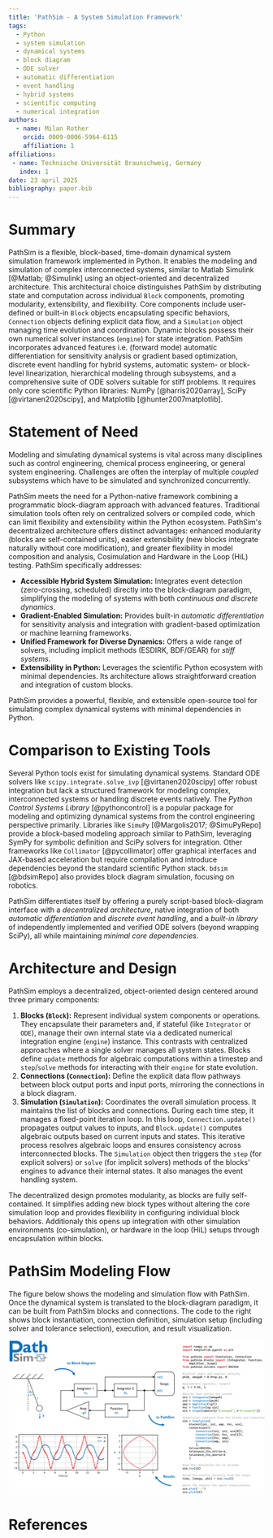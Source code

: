 ```yaml
---
title: 'PathSim - A System Simulation Framework'
tags:
  - Python
  - system simulation
  - dynamical systems
  - block diagram
  - ODE solver
  - automatic differentiation
  - event handling
  - hybrid systems
  - scientific computing
  - numerical integration
authors:
  - name: Milan Rother
    orcid: 0009-0006-5964-6115 
    affiliation: 1 
affiliations:
 - name: Technische Universität Braunschweig, Germany
   index: 1
date: 23 april 2025
bibliography: paper.bib 
---
```


# Summary

PathSim is a flexible, block-based, time-domain dynamical system simulation framework implemented in Python. It enables the modeling and simulation of complex interconnected systems, similar to Matlab Simulink [@Matlab; @Simulink] using an object-oriented and decentralized architecture. This architectural choice distinguishes PathSim by distributing state and computation across individual `Block` components, promoting modularity, extensibility, and flexibility. Core components include user-defined or built-in `Block` objects encapsulating specific behaviors, `Connection` objects defining explicit data flow, and a `Simulation` object managing time evolution and coordination. Dynamic blocks possess their own numerical solver instances (`engine`) for state integration. PathSim incorporates advanced features i.e. (forward mode) automatic differentiation for sensitivity analysis or gradient based optimization, discrete event handling for hybrid systems, automatic system- or block-level linearization, hierarchical modeling through subsystems, and a comprehensive suite of ODE solvers suitable for stiff problems. It requires only core scientific Python libraries: NumPy [@harris2020array], SciPy [@virtanen2020scipy], and Matplotlib [@hunter2007matplotlib].

# Statement of Need

Modeling and simulating dynamical systems is vital across many disciplines such as control engineering, chemical process engineering, or general system engineering. Challenges are often the interplay of multiple *coupled* subsystems which have to be simulated and synchronized concurrently.

PathSim meets the need for a Python-native framework combining a programmatic block-diagram approach with advanced features. Traditional simulation tools often rely on centralized solvers or compiled code, which can limit flexibility and extensibility within the Python ecosystem. PathSim's decentralized architecture offers distinct advantages: enhanced modularity (blocks are self-contained units), easier extensibility (new blocks integrate naturally without core modification), and greater flexibility in model composition and analysis, Cosimulation and Hardware in the Loop (HiL) testing. PathSim specifically addresses:

* **Accessible Hybrid System Simulation:** Integrates event detection (zero-crossing, scheduled) directly into the block-diagram paradigm, simplifying the modeling of systems with both *continuous and discrete dynamics*.
* **Gradient-Enabled Simulation:** Provides built-in *automatic differentiation* for sensitivity analysis and integration with gradient-based optimization or machine learning frameworks.
* **Unified Framework for Diverse Dynamics:** Offers a wide range of solvers, including implicit methods (ESDIRK, BDF/GEAR) for *stiff systems*.
* **Extensibility in Python:** Leverages the scientific Python ecosystem with minimal dependencies. Its architecture allows straightforward creation and integration of custom blocks.

PathSim provides a powerful, flexible, and extensible open-source tool for simulating complex dynamical systems with minimal dependencies in Python.

# Comparison to Existing Tools

Several Python tools exist for simulating dynamical systems. Standard ODE solvers like `scipy.integrate.solve_ivp` [@virtanen2020scipy] offer robust integration but lack a structured framework for modeling complex, interconnected systems or handling discrete events natively. The *Python Control Systems Library* [@pythoncontrol] is a popular package for modeling and optimizing dynamical systems from the control engineering perspective primarily. Libraries like `SimuPy` [@Margolis2017; @SimuPyRepo] provide a block-based modeling approach similar to PathSim, leveraging SymPy for symbolic definition and SciPy solvers for integration. Other frameworks like `Collimator` [@pycollimator] offer graphical interfaces and JAX-based acceleration but require compilation and introduce dependencies beyond the standard scientific Python stack. `bdsim` [@bdsimRepo] also provides block diagram simulation, focusing on robotics. 

PathSim differentiates itself by offering a purely script-based block-diagram interface with a *decentralized architecture*, native integration of both *automatic differentiation* and *discrete event handling*, and a *built-in library* of independently implemented and verified ODE solvers (beyond wrapping SciPy), all while maintaining *minimal core dependencies*.

# Architecture and Design

PathSim employs a decentralized, object-oriented design centered around three primary components:

1.  **Blocks (`Block`):** Represent individual system components or operations. They encapsulate their parameters and, if stateful (like `Integrator` or `ODE`), manage their own internal state via a dedicated numerical integration engine (`engine`) instance. This contrasts with centralized approaches where a single solver manages all system states. Blocks define `update` methods for algebraic computations within a timestep and `step`/`solve` methods for interacting with their `engine` for state evolution.
2.  **Connections (`Connection`):** Define the explicit data flow pathways between block output ports and input ports, mirroring the connections in a block diagram.
3.  **Simulation (`Simulation`):** Coordinates the overall simulation process. It maintains the list of blocks and connections. During each time step, it manages a fixed-point iteration loop. In this loop, `Connection.update()` propagates output values to inputs, and `Block.update()` computes algebraic outputs based on current inputs and states. This iterative process resolves algebraic loops and ensures consistency across interconnected blocks. The `Simulation` object then triggers the `step` (for explicit solvers) or `solve` (for implicit solvers) methods of the blocks' engines to advance their internal states. It also manages the event handling system.

The decentralized design promotes modularity, as blocks are fully self-contained. It simplifies adding new block types without altering the core simulation loop and provides flexibility in configuring individual block behaviors. Additionaly this opens up integration with other simulation environments (co-simulation), or hardware in the loop (HiL) setups through encapsulation within blocks.

# PathSim Modeling Flow

The figure below shows the modeling and simulation flow with PathSim. Once the dynamical system is translated to the block-diagram paradigm, it can be built from PathSim blocks and connections. The code to the right shows block instantiation, connection definition, simulation setup (including solver and tolerance selection), execution, and result visualization.

![Exemplary dynamical system modeling and simulation flow using PathSim](assets/pathsim_flow.png)
 

# References

